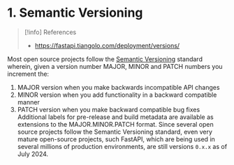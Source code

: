 # 1. Semantic Versioning
> [!info] References
> - https://fastapi.tiangolo.com/deployment/versions/

Most open source projects follow the [Semantic Versioning](https://semver.org/) standard wherein, given a version number MAJOR, MINOR and PATCH numbers you increment the:
1. MAJOR version when you make backwards incompatible API changes
2. MINOR version when you add functionality in a backward compatible manner
3. PATCH version when you make backward compatible bug fixes
Additional labels for pre-release and build metadata are available as extensions to the MAJOR.MINOR.PATCH format.
Since several open source projects follow the Semantic Versioning standard, even very mature open-source projects, such FastAPI, which are being used in several millions of production environments, are still versions `0.x.x` as of July 2024.